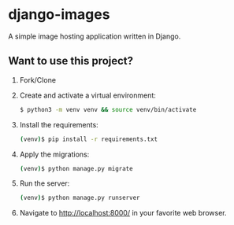 # django-images

A simple image hosting application written in Django.

## Want to use this project?

1. Fork/Clone

2. Create and activate a virtual environment:

    ```sh
    $ python3 -m venv venv && source venv/bin/activate
    ```

3. Install the requirements:

    ```sh
    (venv)$ pip install -r requirements.txt
    ```

4. Apply the migrations:

    ```sh
    (venv)$ python manage.py migrate
    ```

5. Run the server:

    ```sh
    (venv)$ python manage.py runserver
    ```
    
 6. Navigate to [http://localhost:8000/](http://localhost:8000/) in your favorite web browser.

